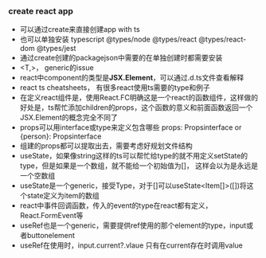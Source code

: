 ### create react app

- 可以通过create来直接创建app with ts
- 也可以单独安装 typescript @types/node @types/react @types/react-dom @types/jest
- 通过create创建的packagejson中需要的在单独创建时都需要安装
- <T,>， generic的issue
- react中component的类型是**JSX.Element**，可以通过.d.ts文件查看解释
- react ts cheatsheets， 有很多react使用ts需要的type和例子
- 在定义react组件是，使用React.FC明确这是一个react的函数组件，这样做的好处是，ts帮忙添加children的props，这个函数的意义和前面函数返回一个JSX.Element的概念完全不同了
- props可以用interface或type来定义包含哪些 props: Propsinterface or {person}: Propsinterface
- 组建的props都可以提取出去，需要考虑好规划文件结构
- useState，如果像string这样的ts可以帮忙给type的就不用定义setState的type，但是如果是一个数组，就不能给一个初始值为[]， 这样会以为是永远是一个空数组
- useState是一个generic，接受Type，对于[]可以useState<Item[]>([])将这个state定义为item的数组
- react中事件回调函数，传入的event的type在react都有定义，React.FormEvent等
- useRef也是一个generic，需要提供ref使用的那个element的type，input或者buttonelement 
- useRef在使用时，input.current?.vlaue 只有在current存在时调用value



